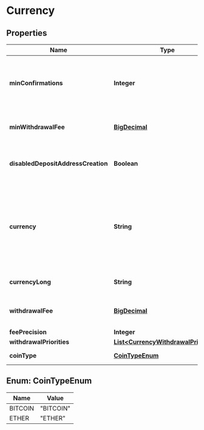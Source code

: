 

# Currency

## Properties

Name | Type | Description | Notes
------------ | ------------- | ------------- | -------------
**minConfirmations** | **Integer** | Minimum number of block chain confirmations before deposit is accepted. |  [optional]
**minWithdrawalFee** | [**BigDecimal**](BigDecimal.md) | The minimum transaction fee paid for withdrawals |  [optional]
**disabledDepositAddressCreation** | **Boolean** | False if deposit address creation is disabled |  [optional]
**currency** | **String** | The abbreviation of the currency. This abbreviation is used elsewhere in the API to identify the currency. | 
**currencyLong** | **String** | The full name for the currency. | 
**withdrawalFee** | [**BigDecimal**](BigDecimal.md) | The total transaction fee paid for withdrawals | 
**feePrecision** | **Integer** | fee precision |  [optional]
**withdrawalPriorities** | [**List&lt;CurrencyWithdrawalPriorities&gt;**](CurrencyWithdrawalPriorities.md) |  |  [optional]
**coinType** | [**CoinTypeEnum**](#CoinTypeEnum) | The type of the currency. | 



## Enum: CoinTypeEnum

Name | Value
---- | -----
BITCOIN | &quot;BITCOIN&quot;
ETHER | &quot;ETHER&quot;



